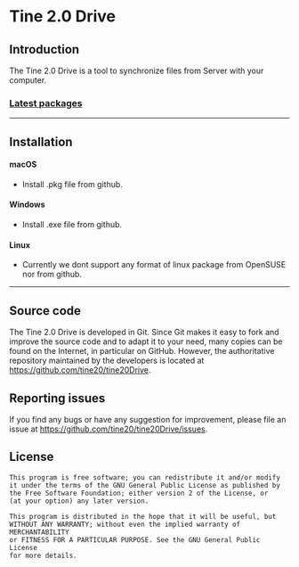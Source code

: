 # Tine 2.0 Drive

## Introduction

The Tine 2.0 Drive is a tool to synchronize files from Server
with your computer.


### [Latest packages](https://github.com/tine20/tine20Drive/releases)

---

## Installation 

#### macOS 

- Install .pkg file from github.

#### Windows

- Install .exe file from github.

#### Linux
- Currently we dont support any format of linux package from OpenSUSE nor from github.
---

## Source code

The Tine 2.0 Drive is developed in Git. Since Git makes it easy to
fork and improve the source code and to adapt it to your need, many copies
can be found on the Internet, in particular on GitHub. However, the
authoritative repository maintained by the developers is located at
https://github.com/tine20/tine20Drive.

## Reporting issues

If you find any bugs or have any suggestion for improvement, please
file an issue at https://github.com/tine20/tine20Drive/issues.

## License

    This program is free software; you can redistribute it and/or modify
    it under the terms of the GNU General Public License as published by
    the Free Software Foundation; either version 2 of the License, or
    (at your option) any later version.

    This program is distributed in the hope that it will be useful, but
    WITHOUT ANY WARRANTY; without even the implied warranty of MERCHANTABILITY
    or FITNESS FOR A PARTICULAR PURPOSE. See the GNU General Public License
    for more details.


